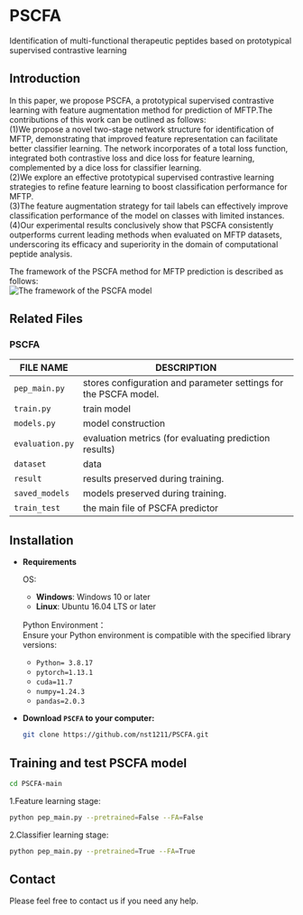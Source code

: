 # PSCFA
Identification of multi-functional therapeutic peptides based on prototypical supervised contrastive learning
##  Introduction
In this paper, we propose PSCFA, a prototypical supervised contrastive learning with feature augmentation method for prediction of MFTP.The contributions of this work can be outlined as follows:  
(1)We propose a novel two-stage network structure for identification of MFTP, demonstrating that improved feature representation can facilitate better classifier learning. The network incorporates of a total loss function, integrated both contrastive loss and dice loss for feature learning, complemented by a dice loss for classifier learning.   
(2)We explore an effective prototypical supervised contrastive learning strategies to refine feature learning to boost classification performance for MFTP.  
(3)The feature augmentation strategy for tail labels can effectively improve classification performance of the model on classes with limited instances.  
(4)Our experimental results conclusively show that PSCFA consistently outperforms current leading methods when evaluated on MFTP datasets, underscoring its efficacy and superiority in the domain of computational peptide analysis.  

The framework of the PSCFA method for MFTP prediction is described as follows:  
![The framework of the PSCFA model](images/The%20framework%20of%20the%20PSCFA%20model.png "The framework of the PSCFA model")
##  Related Files  
###   PSCFA  
| FILE NAME       | DESCRIPTION                                                            |
|-----------------|------------------------------------------------------------------------|
| `pep_main.py`       |  stores configuration and parameter settings for the PSCFA model. |
| `train.py`      | train model                                                            |
| `models.py`      | model construction                                                     |
| `evaluation.py` | evaluation metrics (for evaluating prediction results)                 |
| `dataset`       | data                                                                   |
| `result`        | results preserved during training.                          |
| `saved_models`        | models preserved during training.                          |
| `train_test`        | the main file of PSCFA predictor                         |
## Installation
- **Requirements**

    OS:  
     - **Windows**: Windows 10 or later  
     - **Linux**: Ubuntu 16.04 LTS or later

    Python Environment：    
    Ensure your Python environment is compatible with the specified library versions:  
    - `Python= 3.8.17`
    - `pytorch=1.13.1`
    - `cuda=11.7`
    - `numpy=1.24.3`
    - `pandas=2.0.3`
- **Download `PSCFA` to your computer:**
   ```bash
   git clone https://github.com/nst1211/PSCFA.git
   ```
##  Training and test PSCFA model  
   ```bash
   cd PSCFA-main
   ```
1.Feature learning stage:
   ```bash
   python pep_main.py --pretrained=False --FA=False
   ```
2.Classifier learning stage:
   ```bash
   python pep_main.py --pretrained=True --FA=True
   ```


##  Contact
Please feel free to contact us if you need any help.
